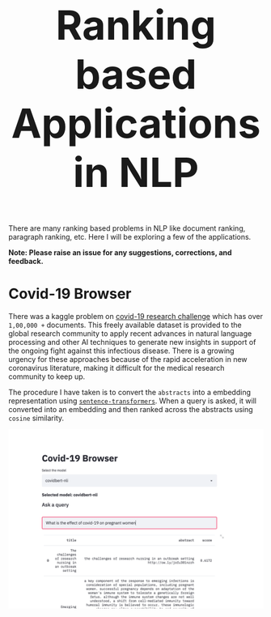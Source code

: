 <h1 align="center" style="font-size:80px">
    Ranking based Applications in NLP
</h1>

There are many ranking based problems in NLP like document ranking, paragraph ranking, etc. Here I will be exploring a few of the applications.

**Note: Please raise an issue for any suggestions, corrections, and feedback.**

# Covid-19 Browser

There was a kaggle problem on [covid-19 research challenge](https://www.kaggle.com/allen-institute-for-ai/CORD-19-research-challenge) which has over `1,00,000 +` documents. This freely available dataset is provided to the global research community to apply recent advances in natural language processing and other AI techniques to generate new insights in support of the ongoing fight against this infectious disease. There is a growing urgency for these approaches because of the rapid acceleration in new coronavirus literature, making it difficult for the medical research community to keep up.

The procedure I have taken is to convert the `abstracts` into a embedding representation using [`sentence-transformers`](https://github.com/UKPLab/sentence-transformers/). When a query is asked, it will converted into an embedding and then ranked across the abstracts using `cosine` similarity.

![covid](../../assets/images/applications/ranking/covid.png)
